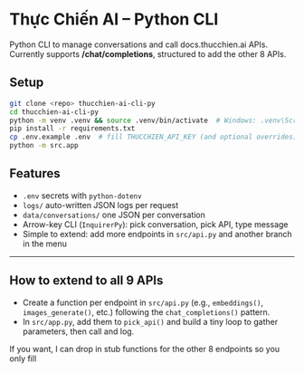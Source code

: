# Thực Chiến AI – Python CLI

Python CLI to manage conversations and call docs.thucchien.ai APIs.  
Currently supports **/chat/completions**, structured to add the other 8 APIs.

## Setup
```bash
git clone <repo> thucchien-ai-cli-py
cd thucchien-ai-cli-py
python -m venv .venv && source .venv/bin/activate  # Windows: .venv\Scripts\activate
pip install -r requirements.txt
cp .env.example .env  # fill THUCCHIEN_API_KEY (and optional overrides)
python -m src.app
```

## Features

- `.env` secrets with `python-dotenv`
- `logs/` auto-written JSON logs per request
- `data/conversations/` one JSON per conversation
- Arrow-key CLI (`InquirerPy`): pick conversation, pick API, type message
- Simple to extend: add more endpoints in `src/api.py` and another branch in the menu


---

## How to extend to all 9 APIs
- Create a function per endpoint in `src/api.py` (e.g., `embeddings()`, `images_generate()`, etc.) following the `chat_completions()` pattern.
- In `src/app.py`, add them to `pick_api()` and build a tiny loop to gather parameters, then call and log.

If you want, I can drop in stub functions for the other 8 endpoints so you only fill

